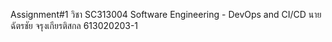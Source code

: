 Assignment#1 วิชา SC313004 Software Engineering - DevOps and CI/CD นายฉัตรชัย จรุงเกียรติสกล 613020203-1
